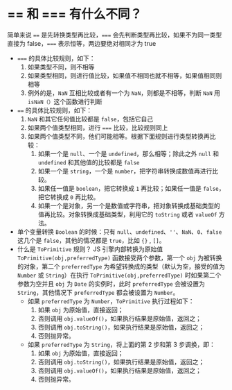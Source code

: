 # == 和 === 有什么不同？

<article-info/>

简单来说 `==` 是先转换类型再比较，`===` 会先判断类型再比较，如果不为同一类型直接为 false，`===` 表示恒等，两边要绝对相同才为 true

- `===` 的具体比较规则，如下：
  1. 如果类型不同，则不相等
  2. 如果类型相同，则进行值比较，如果值不相同也就不相等，如果值相同则相等
  3. 例外的是，`NaN` 互相比较或者有一个为 `NaN`，则都是不相等，判断 `NaN` 用 `isNaN（）`这个函数进行判断
- `==` 的具体比较规则，如下：
  1. `NaN` 和其它任何值比较都是 `false`，包括它自己
  2. 如果两个值类型相同，进行 `===` 比较，比较规则同上
  3. 如果两个值类型不同，他们可能相等。根据下面规则进行类型转换再比较：
     1. 如果一个是 `null`、一个是 `undefined`，那么相等；除此之外 `null` 和 `undefined` 和其他值的比较都是 `false`
     2. 如果一个是 `string`，一个是 `number`，把字符串转换成数值再进行比较。
     3. 如果任一值是 `boolean`，把它转换成 `1` 再比较；如果任一值是 `false`，把它转换成 `0` 再比较。
     4. 如果一个是对象，另一个是数值或字符串，把对象转换成基础类型的值再比较。对象转换成基础类型，利用它的 `toString` 或者 `valueOf` 方法。
- 单个变量转换 `Boolean` 的时候：只有 `null`、`undefined`、`''`、`NaN`、`0`、`false` 这几个是 `false`，其他的情况都是 `true`，比如 `{}` , `[]`。
- 什么是 `ToPrimitive` 规则？
  JS 引擎内部转换为原始值 `ToPrimitive(obj,preferredType)` 函数接受两个参数，第一个 `obj` 为被转换的对象，第二个 `preferredType` 为希望转换成的类型（默认为空，接受的值为 `Number` 或 `String`）在执行 `ToPrimitive(obj,preferredType)` 时如果第二个参数为空并且 `obj` 为 `Date` 的实例时，此时 `preferredType` 会被设置为 `String`，其他情况下 `preferredType` 都会被设置为 `Number`。
  - 如果 `preferredType` 为 `Number`，`ToPrimitive` 执行过程如下：
    1. 如果 `obj` 为原始值，直接返回；
    2. 否则调用 `obj.valueOf()`，如果执行结果是原始值，返回之；
    3. 否则调用 `obj.toString()`，如果执行结果是原始值，返回之；
    4. 否则抛异常。
  - 如果 `preferredType` 为 `String`，将上面的第 <el-text size="large" type="warning">2</el-text> 步和第 <el-text size="large" type="warning">3</el-text> 步调换，即：
    1. 如果 `obj` 为原始值，直接返回；
    2. 否则调用 `obj.toString()`，如果执行结果是原始值，返回之；
    3. 否则调用 `obj.valueOf()`，如果执行结果是原始值，返回之；
    4. 否则抛异常。
